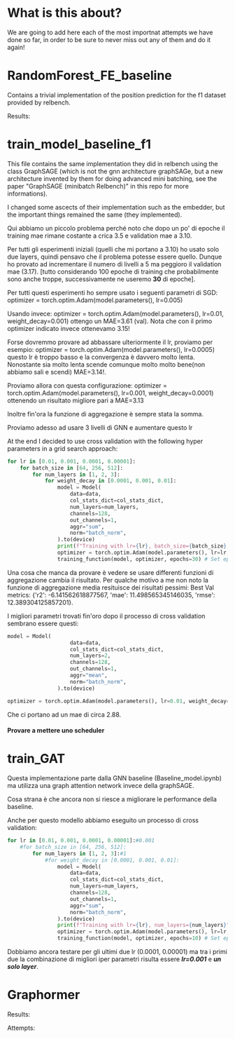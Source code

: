 # What is this about?

We are going to add here each of the most importnat attempts we have done so far, in order to be sure to never miss out any of them and do it again!

# RandomForest_FE_baseline

Contains a trivial implementation of the position prediction for the f1 dataset provided by relbench.

Results:

# train_model_baseline_f1

This file contains the same implementation they did in relbench using the class GraphSAGE (which is not the gnn architecture graphSAGe, but a new architecture invented by them for doing advanced mini batching, see the paper "GraphSAGE (minibatch Relbench)" in this repo for more informations).

I changed some ascects of their implementation such as the embedder, but the important things remained the same (they implemented).

Qui abbiamo un piccolo problema perché noto che dopo un po' di epoche il training mae rimane costante a crica 3.5 e validation mae a 3.10.

Per tutti gli esperimenti iniziali (quelli che mi portano a 3.10) ho usato solo due layers, quindi pensavo che il problema potesse essere quello. Dunque ho provato ad incrementare il numero di livelli a 5 ma peggioro il validation mae (3.17). [tutto considerando 100 epoche di training che probabilmente sono anche troppe, successivamente ne useremo **30** di epoche].

Per tutti questi esperimenti ho sempre usato i seguenti parametri di SGD:
optimizer = torch.optim.Adam(model.parameters(), lr=0.005)

Usando invece:
optimizer = torch.optim.Adam(model.parameters(), lr=0.01, weight_decay=0.001)
ottengo un MAE=3.61 (val). Nota che con il primo optimizer indicato invece ottenevamo 3.15!

Forse dovremmo provare ad abbassare ulteriormente il lr, proviamo per esempio:
optimizer = torch.optim.Adam(model.parameters(), lr=0.0005)
questo lr è troppo basso e la convergenza è davvero molto lenta. Nonostante sia molto lenta scende comunque molto molto bene(non abbiamo sali e scendi) MAE=3.14!.

Proviamo allora con questa configurazione:
optimizer = torch.optim.Adam(model.parameters(), lr=0.001, weight_decay=0.0001)
ottenendo un risultato migliore pari a MAE=3.13

Inoltre fin'ora la funzione di aggregazione è sempre stata la somma.

Proviamo adesso ad usare 3 livelli di GNN e aumentare questo lr

At the end I decided to use cross validation with the following hyper parameters in a grid search approach:

```python
for lr in [0.01, 0.001, 0.0001, 0.00001]:
    for batch_size in [64, 256, 512]:
        for num_layers in [1, 2, 3]:
            for weight_decay in [0.0001, 0.001, 0.01]:
                model = Model(
                    data=data,
                    col_stats_dict=col_stats_dict,
                    num_layers=num_layers,
                    channels=128,
                    out_channels=1,
                    aggr="sum",
                    norm="batch_norm",
                ).to(device)
                print(f"Training with lr={lr}, batch_size={batch_size}, num_layers={num_layers}, weight_decay={weight_decay}")
                optimizer = torch.optim.Adam(model.parameters(), lr=lr, weight_decay=weight_decay)
                training_function(model, optimizer, epochs=30) # Set epochs to a smaller number for testing
```

Una cosa che manca da provare è vedere se usare differenti funzioni di aggregazione cambia il risultato. Per qualche motivo a me non noto la funzione di aggregazione media resituisce dei risultati pessimi: Best Val metrics: {'r2': -6.141562618877567, 'mae': 11.498565345146035, 'rmse': 12.389304125857201}.

I migliori parametri trovati fin'oro dopo il processo di cross validation sembrano essere questi:

```python
model = Model(
                    data=data,
                    col_stats_dict=col_stats_dict,
                    num_layers=2,
                    channels=128,
                    out_channels=1,
                    aggr="mean",
                    norm="batch_norm",
                ).to(device)

optimizer = torch.optim.Adam(model.parameters(), lr=0.01, weight_decay=0.001)
```

Che ci portano ad un mae di circa 2.88.

#### Provare a mettere uno scheduler

# train_GAT

Questa implementazione parte dalla GNN baseline (Baseline_model.ipynb) ma utilizza una graph attention network invece della graphSAGE.

Cosa strana è che ancora non si riesce a migliorare le performance della baseline.

Anche per questo modello abbiamo eseguito un processo di cross validation:

```python
for lr in [0.01, 0.001, 0.0001, 0.00001]:#0.001
    #for batch_size in [64, 256, 512]:
        for num_layers in [1, 2, 3]:#1
            #for weight_decay in [0.0001, 0.001, 0.01]:
                model = Model(
                    data=data,
                    col_stats_dict=col_stats_dict,
                    num_layers=num_layers,
                    channels=128,
                    out_channels=1,
                    aggr="sum",
                    norm="batch_norm",
                ).to(device)
                print(f"Training with lr={lr}, num_layers={num_layers}")
                optimizer = torch.optim.Adam(model.parameters(), lr=lr, weight_decay=0.001)
                training_function(model, optimizer, epochs=10) # Set epochs to a smaller number for testing
```

Dobbiamo ancora testare per gli ultimi due lr (0.0001, 0.00001) ma tra i primi due la combinazione di migliori iper parametri risulta essere ***lr=0.001*** e ***un solo layer***.

# Graphormer

Results:

Attempts:
